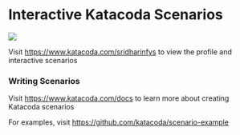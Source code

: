 # Interactive Katacoda Scenarios

[![](http://shields.katacoda.com/katacoda/sridharinfys/count.svg)](https://www.katacoda.com/sridharinfys "Get your profile on Katacoda.com")

Visit https://www.katacoda.com/sridharinfys to view the profile and interactive scenarios

### Writing Scenarios
Visit https://www.katacoda.com/docs to learn more about creating Katacoda scenarios

For examples, visit https://github.com/katacoda/scenario-example
